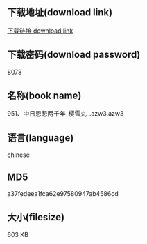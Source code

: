 ## 下载地址(download link)
[下载链接 download link](https://voluble-croquembouche-d321dc.netlify.app/?s=951%E3%80%81%E4%B8%AD%E6%97%A5%E6%81%A9%E6%80%A8%E4%B8%A4%E5%8D%83%E5%B9%B4_%E6%A8%B1%E9%9B%AA%E4%B8%B8_.azw3)

## 下载密码(download password)
8078

## 名称(book name)
951、中日恩怨两千年_樱雪丸_.azw3.azw3

## 语言(language)
chinese

## MD5
a37fedeea1fca62e97580947ab4586cd

## 大小(filesize)
603 KB
